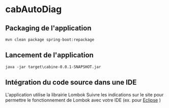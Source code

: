 # cabAutoDiag

## Packaging de l'application
	mvn clean package spring-boot:repackage

## Lancement de l'application
	java -jar target\cabine-0.0.1-SNAPSHOT.jar

## Intégration du code source dans une IDE
L'application utilise la librairie Lombok
Suivre les indications sur le site pour permettre le fonctionnement de Lombok avec votre IDE
(ex. pour [Eclipse](https://projectlombok.org/setup/eclipse) )